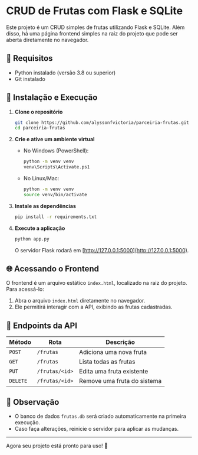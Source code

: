 # CRUD de Frutas com Flask e SQLite

Este projeto é um CRUD simples de frutas utilizando Flask e SQLite. Além disso, há uma página frontend simples na raiz do projeto que pode ser aberta diretamente no navegador.

## 📌 Requisitos
- Python instalado (versão 3.8 ou superior)
- Git instalado

## 🚀 Instalação e Execução

1. **Clone o repositório**
   ```sh
   git clone https://github.com/alyssonfvictoria/parceiria-frutas.git
   cd parceiria-frutas
   ```

2. **Crie e ative um ambiente virtual**
   - No Windows (PowerShell):
     ```sh
     python -m venv venv
     venv\Scripts\Activate.ps1
     ```
   - No Linux/Mac:
     ```sh
     python -m venv venv
     source venv/bin/activate
     ```

3. **Instale as dependências**
   ```sh
   pip install -r requirements.txt
   ```

4. **Execute a aplicação**
   ```sh
   python app.py
   ```
   O servidor Flask rodará em [http://127.0.0.1:5000](http://127.0.0.1:5000).

## 🌐 Acessando o Frontend
O frontend é um arquivo estático `index.html`, localizado na raiz do projeto. Para acessá-lo:

1. Abra o arquivo `index.html` diretamente no navegador.
2. Ele permitirá interagir com a API, exibindo as frutas cadastradas.

## 📌 Endpoints da API

| Método  | Rota               | Descrição                     |
|---------|--------------------|--------------------------------|
| `POST`  | `/frutas`          | Adiciona uma nova fruta       |
| `GET`   | `/frutas`          | Lista todas as frutas         |
| `PUT`   | `/frutas/<id>`     | Edita uma fruta existente     |
| `DELETE`| `/frutas/<id>`     | Remove uma fruta do sistema   |

## 📝 Observação
- O banco de dados `frutas.db` será criado automaticamente na primeira execução.
- Caso faça alterações, reinicie o servidor para aplicar as mudanças.

---

Agora seu projeto está pronto para uso! 🚀

